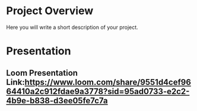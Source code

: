 # Project Overview
Here you will write a short description of your project.


# Presentation

## Loom Presentation Link:https://www.loom.com/share/9551d4cef9664410a2c912fdae9a3778?sid=95ad0733-e2c2-4b9e-b838-d3ee05fe7c7a
